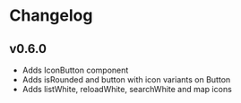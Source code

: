 # Changelog

## v0.6.0

- Adds IconButton component
- Adds isRounded and button with icon variants on Button
- Adds listWhite, reloadWhite, searchWhite and map icons
